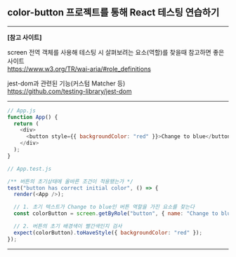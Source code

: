 ## color-button 프로젝트를 통해 React 테스팅 연습하기

---

**[참고 사이트]**

screen 전역 객체를 사용해 테스팅 시 살펴보려는 요소(역할)를 찾을때 참고하면 좋은 사이트  
https://www.w3.org/TR/wai-aria/#role_definitions

jest-dom과 관련된 기능(커스텀 Matcher 등)  
https://github.com/testing-library/jest-dom

---

```js
// App.js
function App() {
  return (
    <div>
      <button style={{ backgroundColor: "red" }}>Change to blue</button>
    </div>
  );
}
```

```js
// App.test.js

/** 버튼의 초기상태에 올바른 조건이 적용됐는가 */
test("button has correct initial color", () => {
  render(<App />);

  // 1. 초기 텍스트가 Change to blue인 버튼 역할을 가진 요소를 찾는다
  const colorButton = screen.getByRole("button", { name: "Change to blue" });

  // 2. 버튼의 초기 배경색이 빨간색인지 검사
  expect(colorButton).toHaveStyle({ backgroundColor: "red" });
});
```

---